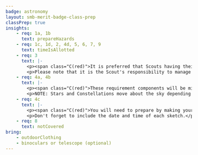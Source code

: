 ```yaml
---
badge: astronomy
layout: smb-merit-badge-class-prep
classPrep: true
insights:
    - req: 1a, 1b
      text: prepareHazards
	- req: 1c, 1d, 2, 4d, 5, 6, 7, 9
      text: timeIsAllotted
    - req: 3
      text: |-
        <p><span class="C(red)">It is preferred that Scouts having their own binoculars and/or telescope (if practical) bring their equipment for use and demonstration during the class.</span></p>
        <p>Please note that it is the Scout's responsibility to manage and maintain their personal equipment and any damage or loss of these items is strictly the Scouts responsibility</p>
	- req: 4a, 4b
      text: |-
        <p><span class="C(red)">These requirement components will be miopssible to complete during the class. Scouts should come to class with notes, drawings, sketches, or other documentation showing that they have observed the night skies and identified 10 constellations along with at least 8 stars of which 5 are of magnitude 1 or brighter (check you Merit Badge Pamphlet for explanation and guidance). The easiest way to do this is to record the date and time of the observation and describe the location of the constellation or star as it appears in the sky.</span></p>
        <p>NOTE: Stars and Constellations move about the sky depending on time of year and time of night they are observed, so the tracking of date and time of the observation is crucial. Many online resources are available to aid in the identification of these stars and constellations throughout the year. Drawing the constellation as it appears during your observation in the sky may be helpful as well. It must also be noted that just saying you have done these two components of requirement 4 will NOT be enough to be signed off during the class. You must provide some sort of supporting documentation to the counselor to show that you have worked on and met the expectations of these components; Requirement 4a and 4b.</p>
	- req: 4c
      text: |-
        <p><span class="C(red)">You will need to prepare by making your sketches prior to the class.</span></p>
        <p>Don't forget to include the date and time of each sketch.</p>
	- req: 8
      text: notCovered
bring:
    - outdoorClothing
    - binoculars or telescope (optional)
---
```

